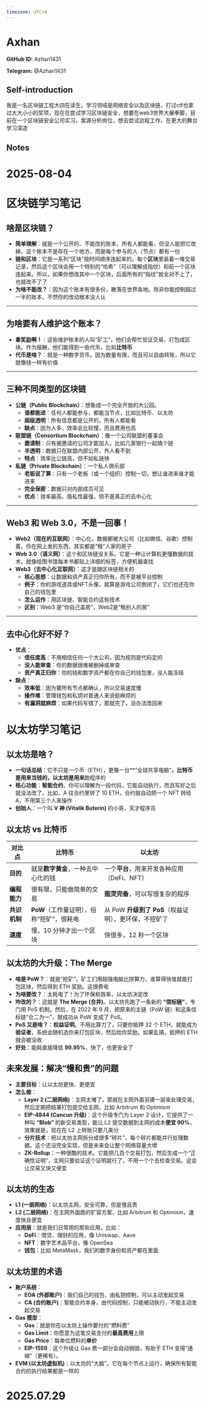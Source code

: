 ```yaml
---
timezone: UTC+8
---
```


# Axhan

**GitHub ID:** Azhan1431

**Telegram:** @Azhan1431

## Self-introduction

我是一名区块链工程大四在读生，学习领域是网络安全以及区块链，打过ctf也拿过大大小小的奖项，现在在尝试学习区块链安全，想要在web3世界大展拳脚，目前在一个区块链安全公司实习，案源分析岗位，想去尝试远程工作，在更大的舞台学习深造

## Notes

<!-- Content_START -->
# 2025-08-04

# 区块链学习笔记 

## **啥是区块链？**

- **简单理解**：就是一个公开的、不能改的账本，所有人都能看，但没人能把它改掉。这个账本不是存在一个地方，而是每个参与的人（节点）都有一份
- **链和区块**：它是一系列“区块”按时间顺序连起来的。每个**区块**里装着一堆交易记录，然后这个区块会用一个特别的“哈希”（可以理解成指纹）和前一个区块连起来。所以，如果你想改其中一个区块，后面所有的“指纹”就全对不上了，也就改不了了
- **为啥不能改？**：因为这个账本有很多份，散落在世界各地。除非你能控制超过一半的账本，不然你的改动根本没人认

------

## **为啥要有人维护这个账本？**

- **拿奖励啊！**：这些维护账本的人叫“矿工”，他们会帮忙验证交易、打包成区块。作为报酬，他们能得到一些代币，比如**比特币**
- **代币是啥？**：就是一种数字货币。因为数量有限，而且可以自由转账，所以它就像钱一样有价值

------

## **三种不同类型的区块链**

- **公链（Public Blockchain）**：想象成一个完全开放的大公园。
  - **谁都能进**：任何人都能参与，都能当节点，比如比特币、以太坊
  - **超级透明**：所有信息都是公开的，所有人都能看
  - **缺点**：因为人多，效率会比较慢，而且费用也高
- **联盟链（Consortium Blockchain）**：像一个公司联盟的董事会
  - **邀请制**：只有被邀请的公司才能加入，比如几家银行一起搞个链
  - **半透明**：数据只在联盟内部公开，外人看不到
  - **特点**：效率比公链高，但不如私链快
- **私链（Private Blockchain）**：一个私人俱乐部
  - **老板说了算**：只有一个老板（或一个组织）控制一切，想让谁进来谁才能进来
  - **完全保密**：数据只对内部成员可见
  - **优点**：效率最高，隐私性最强，但不是真正的去中心化

------

## **Web3 和 Web 3.0，不是一回事！**

- **Web2（现在的互联网）**：中心化，数据都被大公司（比如微信、谷歌）控制着。你在网上发的东西，其实都是“租”人家的房子
- **Web 3.0（语义网）**：这个和区块链没关系。它是一种让计算机更懂数据的技术，就像给图书馆每本书都贴上详细的标签，方便机器查找
- **Web3（去中心化互联网）**：这才是跟区块链相关的
  - **核心思想**：让数据和资产真正归你所有，而不是被平台控制
  - **例子**：你的游戏道具或NFT头像，就算是游戏公司倒闭了，它们也还在你自己的钱包里
  - **怎么运作**：用区块链、智能合约这些技术
  - **区别**：Web3 是“你自己盖房”，Web2是“租别人的房”

------

## **去中心化好不好？**

- **优点**：
  - **信任度高**：不用相信任何一个大公司，因为规则是代码定的
  - **没人能审查**：你的数据很难被删掉或审查
  - **资产真正归你**：你的钱和数字资产都在你自己的钱包里，没人能冻结
- **缺点**：
  - **效率低**：因为要所有节点都确认，所以交易速度慢
  - **操作难**：管理钱包和私钥对普通人来说挺麻烦的
  - **有漏洞就麻烦**：如果代码写错了，那就完了，没办法改回来

# 以太坊学习笔记

## **以太坊是啥？**

- **一句话总结**：它不只是一个币（ETH），更像一台**“全球共享电脑”**，比特币是用来当钱的，以太坊是用来**跑程序的
- **核心功能**：**智能合约**，你可以理解为一段代码，它能自动执行，而且写好之后就没法改了，比如，A 往合约里转了 10 ETH，合约就自动把一个 NFT 转给 A，不用第三个人来操作
- **创始人**：一个叫 **V 神 (Vitalik Buterin)** 的小哥，天才程序员

## 以太坊 vs 比特币

| 对比点       | 比特币                                      | 以太坊                                                  |
| ------------ | ------------------------------------------- | ------------------------------------------------------- |
| **目的**     | 就是**数字黄金**，一种去中心化的钱        | 一个**平台**，用来开发各种应用（DeFi、NFT）           |
| **编程能力** | 很有限，只能做简单的交易                  | **图灵完备**，可以写很复杂的程序                      |
| **共识机制** | **PoW**（工作量证明），俗称“挖矿”，很耗电 | 从 PoW **升级到了 PoS**（权益证明），更环保，不挖矿了 |
| **速度**     | 慢，10 分钟才出一个区块                   | 快很多，12 秒一个区块                                 |

## 以太坊的大升级：The Merge

- **啥是 PoW？**：就是“挖矿”。矿工们用超强电脑比拼算力，谁算得快谁就能打包区块，然后得到 ETH 奖励。这很费电
- **为啥要改？**：太耗电了！为了环保和效率，以太坊决定改
- **咋改的？**：这就是 **The Merge (合并)**。以太坊先跑了一条新的 **“信标链”**，专门用 PoS 机制。然后，在 2022 年 9 月，把原来的主链（PoW 链）和这条信标链“合二为一”，就成功从 PoW 变成了 PoS。
- **PoS 又是啥？**：**权益证明**。不用比算力了，只要你抵押 32 个 ETH，就能成为**验证者**，系统会随机选你来打包区块，然后给你奖励。如果乱搞，抵押的 ETH 就会被没收
- **好处**：能耗直接降低 **99.95%**，快了，也更安全了

## 未来发展：解决“慢和贵”的问题

- **主要目标**：让以太坊更快、更便宜
- **怎么做**：
  - **Layer 2 (二层网络)**：主网太堵了，那就在主网外面另建一层来处理交易，然后定期把结果打包提交给主网，比如 Arbitrum 和 Optimism
  - **EIP-4844 (Cancun 升级)**：这个升级专门为 Layer 2 设计，它提供了一种叫 **“Blob”** 的新交易类型，能让 L2 提交数据到主网的成本**便宜 90%**，效果就是，现在在 L2 上转账只要几美分
  - **分片技术**：把以太坊主网拆分成很多“碎片”，每个碎片都能并行处理数据。这个还没完全实现，但是未来会让整个网络容量大增
  - **ZK-Rollup**：一种很酷的技术。它能把几百个交易打包，然后生成一个“正确性证明”，主网只要验证这个证明就行了，不用一个个去检查交易。这会让交易又快又便宜

## 以太坊的生态

- **L1 (一层网络)**：以太坊主网，安全可靠，但是慢且贵
- **L2 (二层网络)**：在主网外面跑的扩容方案，比如 Arbitrum 和 Optimism，速度快且便宜
- **应用层**：就是我们日常用的那些应用，比如：
  - **DeFi**：借贷、理财的应用，像 Uniswap、Aave
  - **NFT**：数字艺术品平台，像 OpenSea
  - **钱包**：比如 MetaMask，我们的数字身份和资产都在里面

## 以太坊里的术语

- **账户系统**：
  - **EOA (外部账户)**：我们自己的钱包，由私钥控制，可以主动发起交易
  - **CA (合约账户)**：智能合约本身，由代码控制，只能被动执行，不能主动发起交易
- **Gas 模型**：
  - **Gas**：就是你在以太坊上操作要付的“燃料费”
  - **Gas Limit**：你愿意为这笔交易支付的**最高费用**上限
  - **Gas Price**：每单位燃料的**单价**
  - **EIP-1559**：这个升级让 Gas 费一部分会自动销毁，有助于 ETH 变得“通缩”（更稀有）。
- **EVM (以太坊虚拟机)**：以太坊的“大脑”。它在每个节点上运行，确保所有智能合约的执行结果都是一样的


# 2025.07.29


<!-- Content_END -->
